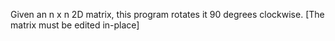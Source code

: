 Given an n x n 2D matrix, this program rotates it 90 degrees clockwise.
[The matrix must be edited in-place]
